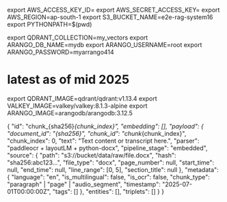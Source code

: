 


export AWS_ACCESS_KEY_ID=
export AWS_SECRET_ACCESS_KEY=
export AWS_REGION=ap-south-1
export S3_BUCKET_NAME=e2e-rag-system16
export PYTHONPATH=$(pwd)



export QDRANT_COLLECTION=my_vectors
export ARANGO_DB_NAME=mydb
export ARANGO_USERNAME=root
export ARANGO_PASSWORD=myarrango414

# latest as of mid 2025
export QDRANT_IMAGE=qdrant/qdrant:v1.13.4
export VALKEY_IMAGE=valkey/valkey:8.1.3-alpine
export ARANGO_IMAGE=arangodb/arangodb:3.12.5







{
  "id": "chunk_{sha256}_{chunk_index}",
  "embedding": [],
  "payload": {
    "document_id": "{sha256}",
    "chunk_id": "chunk_{chunk_index}",
    "chunk_index": 0,
    "text": "Text content or transcript here.",
    "parser": "paddleocr + layoutLM + python-docx",
    "pipeline_stage": "embedded",
    "source": {
      "path": "s3://bucket/data/raw/file.docx",
      "hash": "sha256:abc123...",
      "file_type": "docx",
      "page_number": null,
      "start_time": null,
      "end_time": null,
      "line_range": [0, 5],
      "section_title": null
    },
    "metadata": {
      "language": "en",
      "is_multilingual": false,
      "is_ocr": false,
      "chunk_type": "paragraph" | "page" | "audio_segment",
      "timestamp": "2025-07-01T00:00:00Z",
      "tags": []
    },
    "entities": [],
    "triplets": []
  }
}



